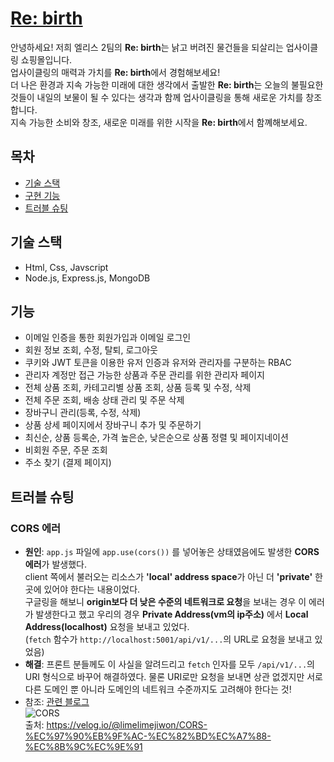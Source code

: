 # [Re: birth](http://kdt-sw-6-team02.elicecoding.com/)

안녕하세요! 저희 엘리스 2팀의 **Re: birth**는 낡고 버려진 물건들을 되살리는 업사이클링 쇼핑몰입니다.  
업사이클링의 매력과 가치를 **Re: birth**에서 경험해보세요!  
더 나은 환경과 지속 가능한 미래에 대한 생각에서 출발한 **Re: birth**는 오늘의 불필요한 것들이 내일의 보물이 될 수 있다는 생각과 함께 업사이클링을 통해 새로운 가치를 창조합니다.  
지속 가능한 소비와 창조, 새로운 미래를 위한 시작을 **Re: birth**에서 함꼐해보세요.

## 목차

- [기술 스택](#기술-스택)
- [구현 기능](#기능)
- [트러블 슈팅](#트러블-슈팅)

## 기술 스택

- Html, Css, Javscript
- Node.js, Express.js, MongoDB

## 기능

- 이메일 인증을 통한 회원가입과 이메일 로그인
- 회원 정보 조회, 수정, 탈퇴, 로그아웃
- 쿠키와 JWT 토큰을 이용한 유저 인증과 유저와 관리자를 구분하는 RBAC
- 관리자 계정만 접근 가능한 상품과 주문 관리를 위한 관리자 페이지
- 전체 상품 조회, 카테고리별 상품 조회, 상품 등록 및 수정, 삭제
- 전체 주문 조회, 배송 상태 관리 및 주문 삭제
- 장바구니 관리(등록, 수정, 삭제)
- 상품 상세 페이지에서 장바구니 추가 및 주문하기
- 최신순, 상품 등록순, 가격 높은순, 낮은순으로 상품 정렬 및 페이지네이션
- 비회원 주문, 주문 조회
- 주소 찾기 (결제 페이지)

## 트러블 슈팅

### **CORS** 에러

- **원인**: `app.js` 파일에 `app.use(cors())` 를 넣어놓은 상태였음에도 발생한 **CORS 에러**가 발생했다.  
  client 쪽에서 불러오는 리소스가 **'local' address space**가 아닌 더 **'private'** 한 곳에 있어야 한다는 내용이었다.  
  구글링을 해보니 **origin보다 더 낮은 수준의 네트워크로 요청**을 보내는 경우 이 에러가 발생한다고 했고 우리의 경우 **Private Address(vm의 ip주소)** 에서 **Local Address(localhost)** 요청을 보내고 있었다.  
   (`fetch` 함수가 `http://localhost:5001/api/v1/...`의 URL로 요청을 보내고 있었음)
- **해결**: 프론트 분들께도 이 사실을 알려드리고 `fetch` 인자를 모두 `/api/v1/...`의 URI 형식으로 바꾸어 해결하였다. 물론 URI로만 요청을 보내면 상관 없겠지만 서로 다른 도메인 뿐 아니라 도메인의 네트워크 수준까지도 고려해야 한다는 것!
- 참조: [관련 블로그](https://velog.io/@tjdals9638/The-request-client-is-not-a-secure-context-and-the-resource-is-in-more-private-address-space)  
  ![CORS](https://velog.velcdn.com/images/limelimejiwon/post/4d4888e7-63d3-4a5b-9ccb-46a560be9fad/image.png)  
  출처: https://velog.io/@limelimejiwon/CORS-%EC%97%90%EB%9F%AC-%EC%82%BD%EC%A7%88-%EC%8B%9C%EC%9E%91

